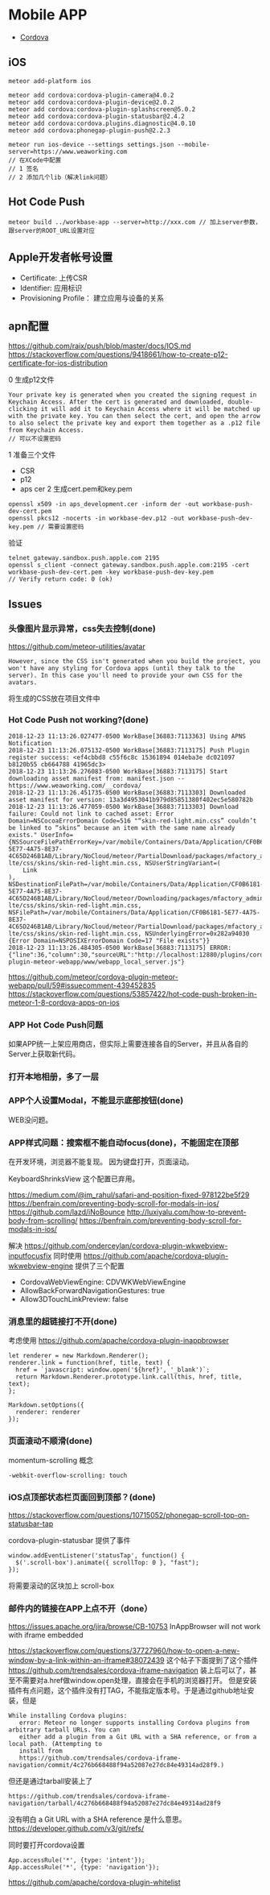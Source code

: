# Mobile APP

- [Cordova](https://cordova.apache.org/docs/en/latest/config_ref/index.html#preference)

## iOS

```
meteor add-platform ios

meteor add cordova:cordova-plugin-camera@4.0.2
meteor add cordova:cordova-plugin-device@2.0.2
meteor add cordova:cordova-plugin-splashscreen@5.0.2
meteor add cordova:cordova-plugin-statusbar@2.4.2
meteor add cordova:cordova.plugins.diagnostic@4.0.10
meteor add cordova:phonegap-plugin-push@2.2.3

meteor run ios-device --settings settings.json --mobile-server=https://www.weaworking.com
// 在XCode中配置
// 1 签名
// 2 添加几个lib（解决link问题）
```

## Hot Code Push

```
meteor build ../workbase-app --server=http://xxx.com // 加上server参数，跟server的ROOT_URL设置对应
```

## Apple开发者帐号设置

- Certificate: 上传CSR
- Identifier: 应用标识
- Provisioning Profile： 建立应用与设备的关系

## apn配置

https://github.com/raix/push/blob/master/docs/IOS.md
https://stackoverflow.com/questions/9418661/how-to-create-p12-certificate-for-ios-distribution

0 生成p12文件
```
Your private key is generated when you created the signing request in Keychain Access. After the cert is generated and downloaded, double-clicking it will add it to Keychain Access where it will be matched up with the private key. You can then select the cert, and open the arrow to also select the private key and export them together as a .p12 file from Keychain Access.
// 可以不设置密码
```
1 准备三个文件
- CSR
- p12
- aps cer
2 生成cert.pem和key.pem
```
openssl x509 -in aps_development.cer -inform der -out workbase-push-dev-cert.pem
openssl pkcs12 -nocerts -in workbase-dev.p12 -out workbase-push-dev-key.pem // 需要设置密码
```
验证
```
telnet gateway.sandbox.push.apple.com 2195
openssl s_client -connect gateway.sandbox.push.apple.com:2195 -cert workbase-push-dev-cert.pem -key workbase-push-dev-key.pem
// Verify return code: 0 (ok)
```

## Issues

### 头像图片显示异常，css失去控制(done)

https://github.com/meteor-utilities/avatar

```
However, since the CSS isn't generated when you build the project, you won't have any styling for Cordova apps (until they talk to the server). In this case you'll need to provide your own CSS for the avatars.
```

将生成的CSS放在项目文件中

### Hot Code Push not working?(done)

```
2018-12-23 11:13:26.027477-0500 WorkBase[36883:7113363] Using APNS Notification
2018-12-23 11:13:26.075132-0500 WorkBase[36883:7113175] Push Plugin register success: <ef4cbbd8 c55f6c8c 15361894 014eba3e dc021097 b8120b55 cb664788 41965dc3>
2018-12-23 11:13:26.276083-0500 WorkBase[36883:7113175] Start downloading asset manifest from: manifest.json -- https://www.weaworking.com/__cordova/
2018-12-23 11:13:26.451735-0500 WorkBase[36883:7113303] Downloaded asset manifest for version: 13a3d4953041b979d85851380f402ec5e580782b
2018-12-23 11:13:26.477059-0500 WorkBase[36883:7113303] Download failure: Could not link to cached asset: Error Domain=NSCocoaErrorDomain Code=516 "“skin-red-light.min.css” couldn’t be linked to “skins” because an item with the same name already exists." UserInfo={NSSourceFilePathErrorKey=/var/mobile/Containers/Data/Application/CF0B6181-5E77-4A75-8E37-4C65D246B1AB/Library/NoCloud/meteor/PartialDownload/packages/mfactory_admin-lte/css/skins/skin-red-light.min.css, NSUserStringVariant=(
    Link
), NSDestinationFilePath=/var/mobile/Containers/Data/Application/CF0B6181-5E77-4A75-8E37-4C65D246B1AB/Library/NoCloud/meteor/Downloading/packages/mfactory_admin-lte/css/skins/skin-red-light.min.css, NSFilePath=/var/mobile/Containers/Data/Application/CF0B6181-5E77-4A75-8E37-4C65D246B1AB/Library/NoCloud/meteor/PartialDownload/packages/mfactory_admin-lte/css/skins/skin-red-light.min.css, NSUnderlyingError=0x282a94030 {Error Domain=NSPOSIXErrorDomain Code=17 "File exists"}}
2018-12-23 11:13:26.484305-0500 WorkBase[36883:7113175] ERROR: {"line":36,"column":30,"sourceURL":"http://localhost:12880/plugins/cordova-plugin-meteor-webapp/www/webapp_local_server.js"}
```
https://github.com/meteor/cordova-plugin-meteor-webapp/pull/59#issuecomment-439452835
https://stackoverflow.com/questions/53857422/hot-code-push-broken-in-meteor-1-8-cordova-apps-on-ios

### APP Hot Code Push问题

如果APP统一上架应用商店，但实际上需要连接各自的Server，并且从各自的Server上获取新代码。


### 打开本地相册，多了一层


### APP个人设置Modal，不能显示底部按钮(done)

WEB没问题。

### APP样式问题：搜索框不能自动focus(done)，不能固定在顶部

在开发环境，浏览器不能复现。
因为键盘打开，页面滚动。

KeyboardShrinksView 这个配置已弃用。

https://medium.com/@im_rahul/safari-and-position-fixed-978122be5f29
https://benfrain.com/preventing-body-scroll-for-modals-in-ios/
https://github.com/lazd/iNoBounce
http://luxiyalu.com/how-to-prevent-body-from-scrolling/
https://benfrain.com/preventing-body-scroll-for-modals-in-ios/

解决
https://github.com/onderceylan/cordova-plugin-wkwebview-inputfocusfix
同时使用
https://github.com/apache/cordova-plugin-wkwebview-engine
提供了三个配置
- CordovaWebViewEngine: CDVWKWebViewEngine
- AllowBackForwardNavigationGestures: true
- Allow3DTouchLinkPreview: false

### 消息里的超链接打不开(done)

考虑使用
https://github.com/apache/cordova-plugin-inappbrowser

```
let renderer = new Markdown.Renderer();
renderer.link = function(href, title, text) {
  href = `javascript: window.open('${href}', '_blank')`;
  return Markdown.Renderer.prototype.link.call(this, href, title, text);
};

Markdown.setOptions({
  renderer: renderer
});
```

### 页面滚动不顺滑(done)

momentum-scrolling 概念

```
-webkit-overflow-scrolling: touch
```

### iOS点顶部状态栏页面回到顶部？(done)

https://stackoverflow.com/questions/10715052/phonegap-scroll-top-on-statusbar-tap

cordova-plugin-statusbar 提供了事件

```
window.addEventListener('statusTap', function() {
  $('.scroll-box').animate({ scrollTop: 0 }, "fast");
});
```
将需要滚动的区块加上 scroll-box

### 邮件内的链接在APP上点不开（done）

https://issues.apache.org/jira/browse/CB-10753
InAppBrowser will not work with iframe embedded

https://stackoverflow.com/questions/37727960/how-to-open-a-new-window-by-a-link-within-an-iframe#38072439
这个帖子下面提到了这个插件 https://github.com/trendsales/cordova-iframe-navigation
装上后可以了，甚至不需要对a.href做window.open处理，直接会在手机的浏览器打开。
但是安装插件有点问题，这个插件没有打TAG，不能指定版本号。于是通过github地址安装，但是
```
While installing Cordova plugins:
   error: Meteor no longer supports installing Cordova plugins from arbitrary tarball URLs. You can
   either add a plugin from a Git URL with a SHA reference, or from a local path. (Attempting to
   install from
   https://github.com/trendsales/cordova-iframe-navigation/commit/4c276b668488f94a52087e27dc84e49314ad28f9.)
```
但还是通过tarball安装上了
```
https://github.com/trendsales/cordova-iframe-navigation/tarball/4c276b668488f94a52087e27dc84e49314ad28f9
```
没有明白 a Git URL with a SHA reference 是什么意思。
https://developer.github.com/v3/git/refs/

同时要打开cordova设置
```
App.accessRule('*', {type: 'intent'});
App.accessRule('*', {type: 'navigation'});
```

https://github.com/apache/cordova-plugin-whitelist

